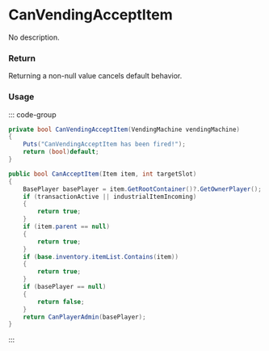 # CanVendingAcceptItem
<Badge type="info" text="Vending"/><Badge type="danger" text="Carbon Compatible"/><Badge type="warning" text="Oxide Compatible"/>
No description.
### Return
Returning a non-null value cancels default behavior.

### Usage
::: code-group
```csharp [Example]
private bool CanVendingAcceptItem(VendingMachine vendingMachine)
{
	Puts("CanVendingAcceptItem has been fired!");
	return (bool)default;
}
```
```csharp [Source — Assembly-CSharp @ VendingMachine]
public bool CanAcceptItem(Item item, int targetSlot)
{
	BasePlayer basePlayer = item.GetRootContainer()?.GetOwnerPlayer();
	if (transactionActive || industrialItemIncoming)
	{
		return true;
	}
	if (item.parent == null)
	{
		return true;
	}
	if (base.inventory.itemList.Contains(item))
	{
		return true;
	}
	if (basePlayer == null)
	{
		return false;
	}
	return CanPlayerAdmin(basePlayer);
}

```
:::
